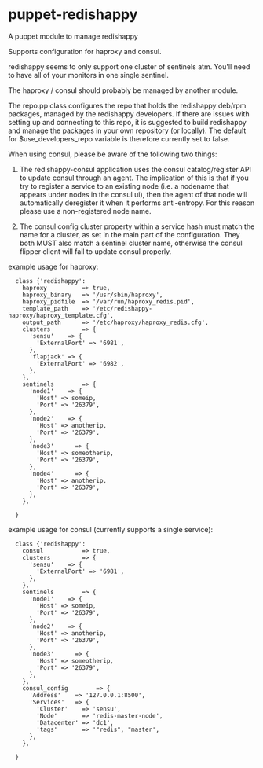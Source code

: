 puppet-redishappy
=================

A puppet module to manage redishappy

Supports configuration for haproxy and consul.

redishappy seems to only support one cluster of sentinels atm. You'll need to have all of your monitors in one single sentinel.

The haproxy / consul should probably be managed by another module.

The repo.pp class configures the repo that holds the redishappy deb/rpm packages, managed by the redishappy developers. If there are issues with setting up and connecting to this repo, it is suggested to build redishappy and manage the packages in your own repository (or locally). The default for $use_developers_repo variable is therefore currently set to false.

When using consul, please be aware of the following two things:

1) The redishappy-consul application uses the consul catalog/register API to update consul through an agent. The implication of this is that if you try to register a service to an existing node (i.e. a nodename that appears under nodes in the consul ui), then the agent of that node will automatically deregister it when it performs anti-entropy. For this reason please use a non-registered node name.

2) The consul config cluster property within a service hash must match the name for a cluster, as set in the main part of the configuration. They both MUST also match a sentinel cluster name, otherwise the consul flipper client will fail to update consul properly.

example usage for haproxy:

```
  class {'redishappy':
    haproxy          => true,
    haproxy_binary   => '/usr/sbin/haproxy',
    haproxy_pidfile  => '/var/run/haproxy_redis.pid',
    template_path    => '/etc/redishappy-haproxy/haproxy_template.cfg',
    output_path      => '/etc/haproxy/haproxy_redis.cfg',
    clusters         => {
      'sensu'    => {
        'ExternalPort' => '6981',
      },
      'flapjack' => {
        'ExternalPort' => '6982',
      },
    },
    sentinels        => {
      'node1'    => {
        'Host' => someip,
        'Port' => '26379',
      },
      'node2'    => {
        'Host' => anotherip,
        'Port' => '26379',
      },
      'node3'      => {
        'Host' => someotherip,
        'Port' => '26379',
      },
      'node4'      => {
        'Host' => anotherip,
        'Port' => '26379',
      },
    },

  }
  ```

example usage for consul (currently supports a single service):

```
  class {'redishappy':
    consul           => true,
    clusters         => {
      'sensu'    => {
        'ExternalPort' => '6981',
      },
    },
    sentinels        => {
      'node1'    => {
        'Host' => someip,
        'Port' => '26379',
      },
      'node2'    => {
        'Host' => anotherip,
        'Port' => '26379',
      },
      'node3'      => {
        'Host' => someotherip,
        'Port' => '26379',
      },
    },
    consul_config        => {
      'Address'    => '127.0.0.1:8500',
      'Services'   => {
        'Cluster'    => 'sensu',
        'Node'       => 'redis-master-node',
        'Datacenter' => 'dc1',
        'tags'       => '"redis", "master',
      },
    },

  }
  ```
